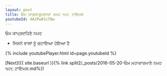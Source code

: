 ```yaml
---
layout: post
title: ਓਮ ਯਾਗਯਾਗੁਹਯਾਯਾ ਨਮਹ ੧੦੮ ਟਾਇਮਸ
youtubeId: 4AJPw01cT8w
---
```

 
 
 ਓਮ ਕਾਪ੍ਰਦਹਿਣੇ ਨਮਹ  
 
 -  ਜਿਸਨੇ ਵਾਲਾਂ ਨੂੰ ਚਟਾਇਆ ਹੋਇਆ ਹੈ 
 
  
 
  
 
 
 
 
 
 


{% include youtubePlayer.html id=page.youtubeId %}
 
[Next]({{ site.baseurl }}{% link  split2/_posts/2016-05-20-ਓਮ ਮਹਾਕਾਰਮਾਣੇ ਨਮਹ ੧੦੮ ਟਾਇਮਸ.md%})
 

